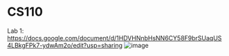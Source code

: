 # CS110

Lab 1: https://docs.google.com/document/d/1HDVHNnbHsNN6CY58F9brSUaqUS4LBkgFPk7-ydwAm2o/edit?usp=sharing
![image](https://user-images.githubusercontent.com/28742068/114480125-c0724700-9bb6-11eb-8c41-5e805174e687.png)

